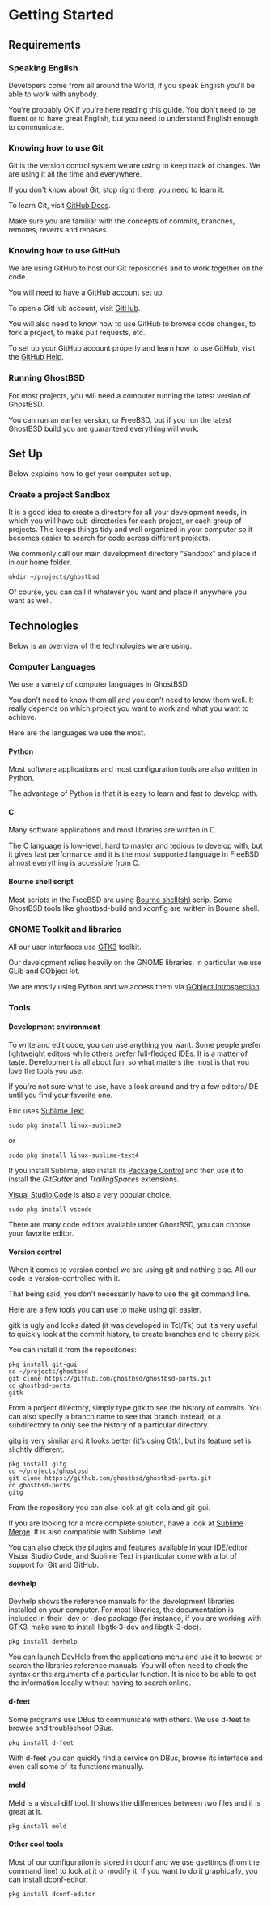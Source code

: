 <h1>Getting Started</h1>

## Requirements

### Speaking English

Developers come from all around the World, if you speak English you'll be able to work with anybody.

You're probably OK if you're here reading this guide. You don't need to be fluent or to have great English, but you need to understand English enough to communicate.

[](#git)
### Knowing how to use Git

Git is the version control system we are using to keep track of changes. We are using it all the time and everywhere.

If you don't know about Git, stop right there, you need to learn it.

To learn Git, visit [GitHub Docs](https://docs.github.com/en/get-started/quickstart/set-up-git).

Make sure you are familiar with the concepts of commits, branches, remotes, reverts and rebases.

### Knowing how to use GitHub

We are using GitHub to host our Git repositories and to work together on the code.

You will need to have a GitHub account set up.

To open a GitHub account, visit [GitHub](https://github.com/).

You will also need to know how to use GitHub to browse code changes, to fork a project, to make pull requests, etc..

To set up your GitHub account properly and learn how to use GitHub, visit the [GitHub Help](https://docs.github.com).

### Running GhostBSD

For most projects, you will need a computer running the latest version of GhostBSD.

You can run an earlier version, or FreeBSD, but if you run the latest GhostBSD build you are guaranteed everything will work.

## Set Up

Below explains how to get your computer set up.

### Create a project Sandbox

It is a good idea to create a directory for all your development needs, in which you will have sub-directories for each project, or each group of projects. This keeps things tidy and well organized in your computer so it becomes easier to search for code across different projects.

We commonly call our main development directory “Sandbox” and place it in our home folder.

```
mkdir ~/projects/ghostbsd
```

Of course, you can call it whatever you want and place it anywhere you want as well.

## Technologies

Below is an overview of the technologies we are using.

### Computer Languages

We use a variety of computer languages in GhostBSD.

You don't need to know them all and you don't need to know them well. It really depends on which project you want to work and what you want to achieve.

Here are the languages we use the most.

#### Python

Most software applications and most configuration tools are also written in Python.

The advantage of Python is that it is easy to learn and fast to develop with.

#### C

Many software applications and most libraries are written in C.

The C language is low-level, hard to master and tedious to develop with, but it gives fast performance and it is the most supported language in FreeBSD almost everything is accessible from C.

#### Bourne shell script

Most scripts in the FreeBSD are using [Bourne shell(sh)](https://en.wikipedia.org/wiki/Bourne_shell) scrip. Some GhostBSD tools like ghostbsd-build and xconfig are written in Bourne shell.

### GNOME Toolkit and libraries

All our user interfaces use [GTK3](https://docs.gtk.org/gtk3/) toolkit.

Our development relies heavily on the GNOME libraries, in particular we use GLib and GObject lot.

We are mostly using Python and we access them via [GObject Introspection](https://gi.readthedocs.io).

### Tools

#### Development environment

To write and edit code, you can use anything you want. Some people prefer lightweight editors while others prefer full-fledged IDEs. It is a matter of taste. Development is all about fun, so what matters the most is that you love the tools you use.

If you're not sure what to use, have a look around and try a few editors/IDE until you find your favorite one.

Eric uses [Sublime Text](https://www.sublimetext.com/).

```
sudo pkg install linux-sublime3
```
or
```
sudo pkg install linux-sublime-text4
```

If you install Sublime, also install its [Package Control](https://packagecontrol.io/installation) and then use it to install the *GitGutter* and *TrailingSpaces* extensions.

[Visual Studio Code](https://code.visualstudio.com/) is also a very popular choice.

```
sudo pkg install vscode
```

There are many code editors available under GhostBSD, you can choose your favorite editor.

#### Version control

When it comes to version control we are using git and nothing else. All our code is version-controlled with it.

That being said, you don't necessarily have to use the git command line.

Here are a few tools you can use to make using git easier.

gitk is ugly and looks dated (it was developed in Tcl/Tk) but it’s very useful to quickly look at the commit history, to create branches and to cherry pick.

You can install it from the repositories:
```
pkg install git-gui
cd ~/projects/ghostbsd
git clone https://github.com/ghostbsd/ghostbsd-ports.git
cd ghostbsd-ports
gitk
```
From a project directory, simply type gitk to see the history of commits. You can also specify a branch name to see that branch instead, or a subdirectory to only see the history of a particular directory.

gitg is very similar and it looks better (it’s using Gtk), but its feature set is slightly different.
```
pkg install gitg
cd ~/projects/ghostbsd
git clone https://github.com/ghostbsd/ghostbsd-ports.git
cd ghostbsd-ports
gitg
```
From the repository you can also look at git-cola and git-gui.

If you are looking for a more complete solution, have a look at [Sublime Merge](https://www.sublimemerge.com/). It is also compatible with Sublime Text.

You can also check the plugins and features available in your IDE/editor. Visual Studio Code, and Sublime Text in particular come with a lot of support for Git and GitHub.

#### devhelp

Devhelp shows the reference manuals for the development libraries installed on your computer. For most libraries, the documentation is included in their -dev or -doc package (for instance, if you are working with GTK3, make sure to install libgtk-3-dev and libgtk-3-doc).
```
pkg install devhelp
```
You can launch DevHelp from the applications menu and use it to browse or search the libraries reference manuals. You will often need to check the syntax or the arguments of a particular function. It is nice to be able to get the information locally without having to search online.

#### d-feet

Some programs use DBus to communicate with others. We use d-feet to browse and troubleshoot DBus.
```
pkg install d-feet
```
With d-feet you can quickly find a service on DBus, browse its interface and even call some of its functions manually.

#### meld

Meld is a visual diff tool. It shows the differences between two files and it is great at it.
```
pkg install meld
```

#### Other cool tools

Most of our configuration is stored in dconf and we use gsettings (from the command line) to look at it or modify it. If you want to do it graphically, you can install dconf-editor.

```
pkg install dconf-editor
```